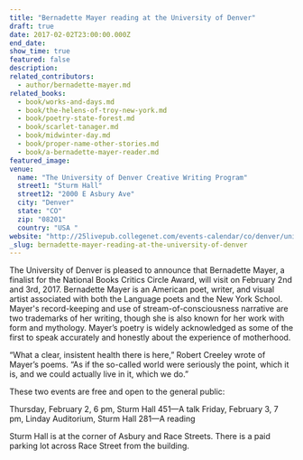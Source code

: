 ```yaml
---
title: "Bernadette Mayer reading at the University of Denver"
draft: true
date: 2017-02-02T23:00:00.000Z
end_date:
show_time: true
featured: false
description:
related_contributors:
  - author/bernadette-mayer.md
related_books:
  - book/works-and-days.md
  - book/the-helens-of-troy-new-york.md
  - book/poetry-state-forest.md
  - book/scarlet-tanager.md
  - book/midwinter-day.md
  - book/proper-name-other-stories.md
  - book/a-bernadette-mayer-reader.md
featured_image: 
venue:
  name: "The University of Denver Creative Writing Program"
  street1: "Sturm Hall"
  street12: "2000 E Asbury Ave"
  city: "Denver"
  state: "CO"
  zip: "08201"
  country: "USA "
website: "http://25livepub.collegenet.com/events-calendar/co/denver/university-of-denver/du/calendar/du-humanities-soc-combined"
_slug: bernadette-mayer-reading-at-the-university-of-denver
---
```


The University of Denver is pleased to announce that Bernadette Mayer, a finalist for the National Books Critics Circle Award, will visit on February 2nd and 3rd, 2017\. Bernadette Mayer is an American poet, writer, and visual artist associated with both the Language poets and the New York School. Mayer's record-keeping and use of stream-of-consciousness narrative are two trademarks of her writing, though she is also known for her work with form and mythology. Mayer’s poetry is widely acknowledged as some of the first to speak accurately and honestly about the experience of motherhood.

“What a clear, insistent health there is here,” Robert Creeley wrote of Mayer’s poems. “As if the so-called world were seriously the point, which it is, and we could actually live in it, which we do.”

These two events are free and open to the general public:

Thursday, February 2, 6 pm, Sturm Hall 451—A talk
Friday, February 3, 7 pm, Linday Auditorium, Sturm Hall 281—A reading

Sturm Hall is at the corner of Asbury and Race Streets. There is a paid parking lot across Race Street from the building.

